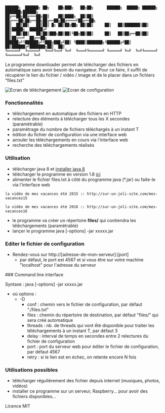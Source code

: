 ```rawtext
██████╗  ██████╗ ██╗    ██╗███╗   ██╗██╗      ██████╗  █████╗ ██████╗ ███████╗██████╗ 
██╔══██╗██╔═══██╗██║    ██║████╗  ██║██║     ██╔═══██╗██╔══██╗██╔══██╗██╔════╝██╔══██╗
██║  ██║██║   ██║██║ █╗ ██║██╔██╗ ██║██║     ██║   ██║███████║██║  ██║█████╗  ██████╔╝
██║  ██║██║   ██║██║███╗██║██║╚██╗██║██║     ██║   ██║██╔══██║██║  ██║██╔══╝  ██╔══██╗
██████╔╝╚██████╔╝╚███╔███╔╝██║ ╚████║███████╗╚██████╔╝██║  ██║██████╔╝███████╗██║  ██║
╚═════╝  ╚═════╝  ╚══╝╚══╝ ╚═╝  ╚═══╝╚══════╝ ╚═════╝ ╚═╝  ╚═╝╚═════╝ ╚══════╝╚═╝  ╚═╝
```

Le programme downloader permet de télécharger des fichiers en automatique sans avoir besoin du navigateur.
Pour ce faire, il suffit de récupérer le lien du fichier / vidéo / image et de le placer dans un fichiers "files.txt"


![Ecran de téléchargement](http://res.cloudinary.com/dyuwlqafx/image/upload/v1478425598/Capture_d_%C3%A9cran_-_06112016_-_10_45_21_y374ra.png)
![Ecran de configuration](http://res.cloudinary.com/dyuwlqafx/image/upload/v1478425599/Capture_d_%C3%A9cran_-_06112016_-_10_45_48_dwj55a.png)

### Fonctionnalités
* téléchargement en automatique des fichiers en HTTP
* relecture des éléments à télécharger tous les X secondes (paramètrable)
* paramètrage du nombre de fichiers téléchargés à un instant T
* édition du fichier de configuration via une interface web
* annuler les téléchargements en cours via l'interface web
* recherche des téléchargements réalisés

### Utilisation
* télécharger java 8 et [installer java 8](http://www.java.com/fr/download/)
* télécharger le programme  en version 1.8 [ici](https://drive.google.com/open?id=0B3RZ6sP4kUBANWlJZFNtNDd4OWs)
* alimenter le fichier files.txt à côté du programme java (*.jar) ou faite-le via l'interface web

```text
la vidéo de mes vacances été 2015 :: http://sur-un-joli-site.com/mes-vacances15

la vidéo de mes vacances été 2016 :: http://sur-un-joli-site.com/mes-vacances16
```
* le programme va créer un répertoire **files/** qui contiendra les téléchargements (paramètrable)
* lançer le programme java [-options] -jar xxxxx.jar

### Editer le fichier de configuration
* Rendez-vous sur http://[adresse-de-mon-serveur]:[port]
    * par défaut, le port est 4567 et si vous être sur votre machine "localhost" pour l'adresse du serveur

### Command line interface

Syntaxe : java [-options] -jar xxxxx.jar

* où options :
    * -D
        * conf : chemin vers le fichier de configuration, par défaut "./files.txt"
        * files : chemin du répertoire de destination, par défaut "files/" qui sera créé automatique
        * threads : nb. de threads qui vont ếté disponible pour traiter les téléchargements à un instant T, par défaut 3
        * delay : interval de temps en secondes entre 2 relectures du fichier de configuration
        * port : port du serveur web pour éditer le fichier de configuration, par défaut 4567
        * retry : si le lien est en échec, on retente encore N fois

### Utilisations possibles
* télécharger régulièrement des fichier depuis internet (musiques, photos, vidéos)
* installer ce programme sur un serveur, Raspberry... pour avoir des fichiers disponibles...

Licence MIT
